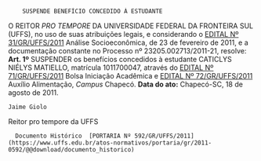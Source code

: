         SUSPENDE BENEFÍCIO CONCEDIDO À ESTUDANTE  

 O REITOR *PRO TEMPORE*  DA UNIVERSIDADE FEDERAL DA FRONTEIRA SUL (UFFS), no uso de suas atribuições legais, e considerando o [EDITAL Nº 31/GR/UFFS/2011](https://www.uffs.edu.br/atos-normativos/edital/gr/2011-0031) Análise Socioeconômica, de 23 de fevereiro de 2011, e a documentação constante no Processo nº 23205.002713/2011-21, resolve:   **Art. 1º**  SUSPENDER os benefícios concedidos à estudante CATICLYS NIÉLYS MATIELLO, matrícula 1011700047, através do [EDITAL Nº 71/GR/UFFS/2011](https://www.uffs.edu.br/atos-normativos/edital/gr/2011-0071) Bolsa Iniciação Acadêmica e [EDITAL Nº 72/GR/UFFS/2011](https://www.uffs.edu.br/atos-normativos/edital/gr/2011-0072) Auxílio Alimentação, *Campus*  Chapecó.        **Data do ato:** Chapecó-SC, 18 de agosto de 2011.   
 

    Jaime Giolo   
 Reitor pro tempore da UFFS 

      Documento Histórico  [PORTARIA Nº 592/GR/UFFS/2011](https://www.uffs.edu.br/atos-normativos/portaria/gr/2011-0592/@@download/documento_historico)     
      